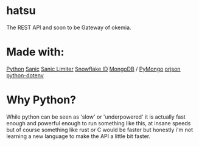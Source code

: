 # hatsu
The REST API and soon to be Gateway of okemia.

# Made with:
[Python](https://python.org)
[Sanic](https://sanic.dev)
[Sanic Limiter](https://github.com/bohea/sanic-limiter)
[Snowflake ID](https://github.com/vd2org/snowflake)
[MongoDB](https://mongodb.com) / [PyMongo](https://docs.mongodb.com/drivers/pymongo/)
[orjson](https://github.com/ijl/orjson)
[python-dotenv](https://github.com/theskumar/python-dotenv)

# Why Python?
While python can be seen as 'slow' or 'underpowered' 
it is actually fast enough and powerful enough to run something like this,
at insane speeds but of course something like rust or C would be faster but honestly
i'm not learning a new language to make the API a little bit faster.
